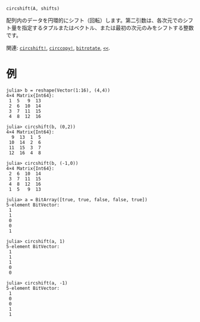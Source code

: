 ```
circshift(A, shifts)
```

配列内のデータを円環的にシフト（回転）します。第二引数は、各次元でのシフト量を指定するタプルまたはベクトル、または最初の次元のみをシフトする整数です。

関連: [`circshift!`](@ref), [`circcopy!`](@ref), [`bitrotate`](@ref), [`<<`](@ref).

# 例

```jldoctest
julia> b = reshape(Vector(1:16), (4,4))
4×4 Matrix{Int64}:
 1  5   9  13
 2  6  10  14
 3  7  11  15
 4  8  12  16

julia> circshift(b, (0,2))
4×4 Matrix{Int64}:
  9  13  1  5
 10  14  2  6
 11  15  3  7
 12  16  4  8

julia> circshift(b, (-1,0))
4×4 Matrix{Int64}:
 2  6  10  14
 3  7  11  15
 4  8  12  16
 1  5   9  13

julia> a = BitArray([true, true, false, false, true])
5-element BitVector:
 1
 1
 0
 0
 1

julia> circshift(a, 1)
5-element BitVector:
 1
 1
 1
 0
 0

julia> circshift(a, -1)
5-element BitVector:
 1
 0
 0
 1
 1
```
